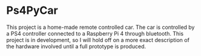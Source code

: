 # Ps4PyCar

This project is a home-made remote controlled car. The car is controlled by a PS4 controller connected to a Raspberry Pi 4 through bluetooth. This project is in development, so I will hold off on a more exact description of the hardware involved until a full prototype is produced. 
